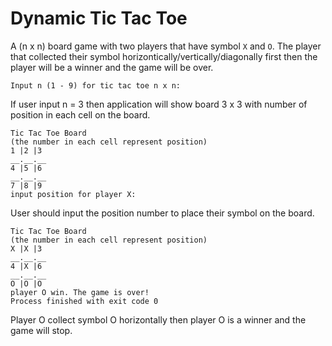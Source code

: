 # Dynamic Tic Tac Toe

A (n x n) board game with two players that have symbol `X` and `O`. The player that collected their symbol horizontically/vertically/diagonally first then the player will be a winner and the game will be over.
 
```
Input n (1 - 9) for tic tac toe n x n: 
```
If user input n = 3 then application will show board 3 x 3 with number of position in each cell on the board.
 ```
Tic Tac Toe Board
(the number in each cell represent position)
1 |2 |3 
__.__.__
4 |5 |6 
__.__.__
7 |8 |9 
input position for player X:
```
User should input the position number to place their symbol on the board.
```
Tic Tac Toe Board
(the number in each cell represent position)
X |X |3 
__.__.__
4 |X |6 
__.__.__
O |O |O 
player O win. The game is over!
Process finished with exit code 0
```
Player O collect symbol O horizontally then player O is a winner and the game will stop.
